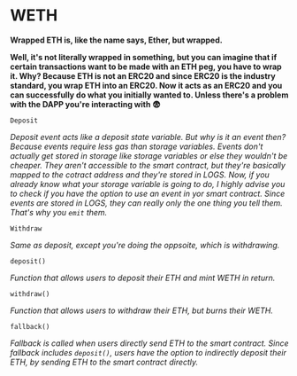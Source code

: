 # WETH

**Wrapped ETH is, like the name says, Ether, but wrapped.** 

**Well, it's not literally wrapped in something, but you can imagine that if certain transactions want to be made with an ETH peg, you have to wrap it. Why? Because ETH is not an ERC20 and since ERC20 is the industry standard, you wrap ETH into an ERC20. Now it acts as an ERC20 and you can successfully do what you initially wanted to. Unless there's a problem with the DAPP you're interacting with 😨**

```
Deposit
```
*Deposit event acts like a deposit state variable. But why is it an event then? Because events require less gas than storage variables. Events don't actually get stored in storage like storage variables or else they wouldn't be cheaper. They aren't accessible to the smart contract, but they're basically mapped to the cotract address and they're stored in LOGS. Now, if you already know what your storage variable is going to do, I highly advise you to check if you have the option to use an event in yor smart contract. Since events are stored in LOGS, they can really only the one thing you tell them. That's why you `emit` them.*

```
Withdraw
```
*Same as deposit, except you're doing the oppsoite, which is withdrawing.*

```
deposit()
```
*Function that allows users to deposit their ETH and mint WETH in return.*

```
withdraw()
```
*Function that allows users to withdraw their ETH, but burns their WETH.*

```
fallback()
```
*Fallback is called when users directly send ETH to the smart contract. Since fallback includes `deposit()`, users have the option to indirectly deposit their ETH, by sending ETH to the smart contract directly.*

